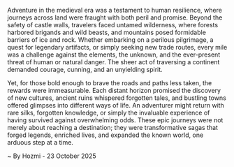 
Adventure in the medieval era was a testament to human resilience, where journeys across land were fraught with both peril and promise. Beyond the safety of castle walls, travelers faced untamed wilderness, where forests harbored brigands and wild beasts, and mountains posed formidable barriers of ice and rock. Whether embarking on a perilous pilgrimage, a quest for legendary artifacts, or simply seeking new trade routes, every mile was a challenge against the elements, the unknown, and the ever-present threat of human or natural danger. The sheer act of traversing a continent demanded courage, cunning, and an unyielding spirit.

Yet, for those bold enough to brave the roads and paths less taken, the rewards were immeasurable. Each distant horizon promised the discovery of new cultures, ancient ruins whispered forgotten tales, and bustling towns offered glimpses into different ways of life. An adventurer might return with rare silks, forgotten knowledge, or simply the invaluable experience of having survived against overwhelming odds. These epic journeys were not merely about reaching a destination; they were transformative sagas that forged legends, enriched lives, and expanded the known world, one arduous step at a time.

~ By Hozmi - 23 October 2025
